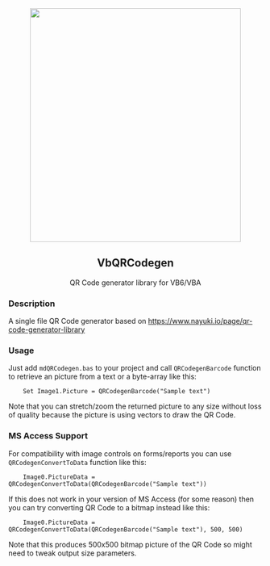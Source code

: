 <div align="center">
<img width="418" height="463" src="https://dl.unicontsoft.com/upload/pix/ss_qr_code5.png">

## VbQRCodegen
QR Code generator library for VB6/VBA
</div>

### Description

A single file QR Code generator based on https://www.nayuki.io/page/qr-code-generator-library

### Usage

Just add `mdQRCodegen.bas` to your project and call `QRCodegenBarcode` function to retrieve an picture from a text or a byte-array like this:

```
    Set Image1.Picture = QRCodegenBarcode("Sample text")
```
Note that you can stretch/zoom the returned picture to any size without loss of quality because the picture is using vectors to draw the QR Code.

### MS Access Support

For compatibility with image controls on forms/reports you can use `QRCodegenConvertToData` function like this:
```
    Image0.PictureData = QRCodegenConvertToData(QRCodegenBarcode("Sample text"))
```
If this does not work in your version of MS Access (for some reason) then you can try converting QR Code to a bitmap instead like this:
```
    Image0.PictureData = QRCodegenConvertToData(QRCodegenBarcode("Sample text"), 500, 500)
```
Note that this produces 500x500 bitmap picture of the QR Code so might need to tweak output size parameters.
